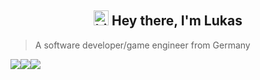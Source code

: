 
<h2 align="center"><img src="https://user-images.githubusercontent.com/1303154/88677602-1635ba80-d120-11ea-84d8-d263ba5fc3c0.gif" width="24px" alt="hi"> Hey there, I'm Lukas</h1>

> A software developer/game engineer from Germany

![](https://img.shields.io/badge/-IDE%3A-lightgrey)![](https://img.shields.io/badge/IntelliJIDEA-000000.svg?style=for-the-badge&logo=intellij-idea&logoColor=white)![](https://img.shields.io/badge/Visual_Studio-5C2D91?style=for-the-badge&logo=visual%20studio&logoColor=white)

<!--
**its-nion/its-nion** is a ✨ _special_ ✨ repository because its `README.md` (this file) appears on your GitHub profile.

Here are some ideas to get you started:

- 🔭 I’m currently working on ...
- 🌱 I’m currently learning ...
- 👯 I’m looking to collaborate on ...
- 🤔 I’m looking for help with ...
- 💬 Ask me about ...
- 📫 How to reach me: ...
- 😄 Pronouns: ...
- ⚡ Fun fact: ...
-->
